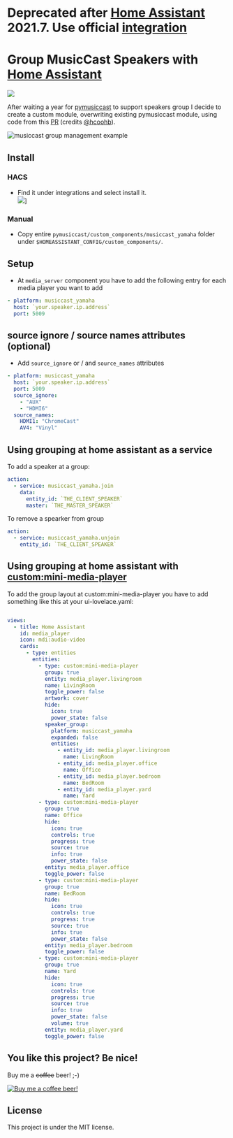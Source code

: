# Deprecated after [Home Assistant](https://github.com/home-assistant/home-assistant) 2021.7. Use official [integration](https://www.home-assistant.io/integrations/yamaha_musiccast/)

#
#
#

# Group MusicCast Speakers with [Home Assistant](https://github.com/home-assistant/home-assistant)

[![](https://img.shields.io/github/v/release/ppanagiotis/pymusiccast.svg?style=flat-square?style=flat-square)](https://github.com/ppanagiotis/pymusiccast/releases/latest)

After waiting a year for [pymusiccast](https://github.com/jalmeroth/pymusiccast/) to support speakers group I decide to create a custom module, overwriting existing pymusiccast module, using code from this [PR](https://github.com/jalmeroth/pymusiccast/pull/13)
(credits [@hcoohb](https://github.com/hcoohb)).

![musiccast group management example](https://github.com/ppanagiotis/pymusiccast/raw/master/images/group_speakers.gif?raw=true "musiccast group management example")

## Install

### HACS

- Find it under integrations and select install it.\
![](https://github.com/ppanagiotis/pymusiccast/raw/master/images/install.jpg?raw=true)]


### Manual
- Copy entire `pymusiccast/custom_components/musiccast_yamaha` folder under `$HOMEASSISTANT_CONFIG/custom_components/`.


## Setup
- At `media_server` component you have to add the following entry for each media player you want to add

```yaml
- platform: musiccast_yamaha
  host: `your.speaker.ip.address`
  port: 5009

```

## source ignore / source names attributes (optional)

- Add `source_ignore` or / and `source_names` attributes

```yaml
- platform: musiccast_yamaha
  host: `your.speaker.ip.address`
  port: 5009
  source_ignore:
    - "AUX"
    - "HDMI6"
  source_names:
    HDMI1: "ChromeCast"
    AV4: "Vinyl"
```

## Using grouping at home assistant as a service

To add a speaker at a group:

```yaml
action:
  - service: musiccast_yamaha.join
    data:
      entity_id: `THE_CLIENT_SPEAKER`
      master: `THE_MASTER_SPEAKER`
```

To remove a spearker from group

```yaml
action:
  - service: musiccast_yamaha.unjoin
    entity_id: `THE_CLIENT_SPEAKER`
```

## Using grouping at home assistant with [custom:mini-media-player](https://github.com/kalkih/mini-media-player)

To add the group layout at custom:mini-media-player you have to add something like this at your ui-lovelace.yaml:
```yaml

views:
  - title: Home Assistant
    id: media_player
    icon: mdi:audio-video
    cards:
      - type: entities
        entities:
          - type: custom:mini-media-player
            group: true
            entity: media_player.livingroom
            name: LivingRoom
            toggle_power: false
            artwork: cover
            hide:
              icon: true
              power_state: false
            speaker_group:
              platform: musiccast_yamaha
              expanded: false
              entities:
                - entity_id: media_player.livingroom
                  name: LivingRoom
                - entity_id: media_player.office
                  name: Office
                - entity_id: media_player.bedroom
                  name: BedRoom
                - entity_id: media_player.yard
                  name: Yard
          - type: custom:mini-media-player
            group: true
            name: Office
            hide:
              icon: true
              controls: true
              progress: true
              source: true
              info: true
              power_state: false
            entity: media_player.office
            toggle_power: false
          - type: custom:mini-media-player
            group: true
            name: BedRoom
            hide:
              icon: true
              controls: true
              progress: true
              source: true
              info: true
              power_state: false
            entity: media_player.bedroom
            toggle_power: false
          - type: custom:mini-media-player
            group: true
            name: Yard
            hide:
              icon: true
              controls: true
              progress: true
              source: true
              info: true
              power_state: false
              volume: true
            entity: media_player.yard
            toggle_power: false
```

## You like this project? Be nice!

Buy me a ~~coffee~~ beer! ;-)

[![Buy me a ~~coffee~~ beer!](https://github.com/ppanagiotis/pymusiccast/raw/master/images/beers.png)](https://www.paypal.me/ppanagiotis)


## License
This project is under the MIT license.
